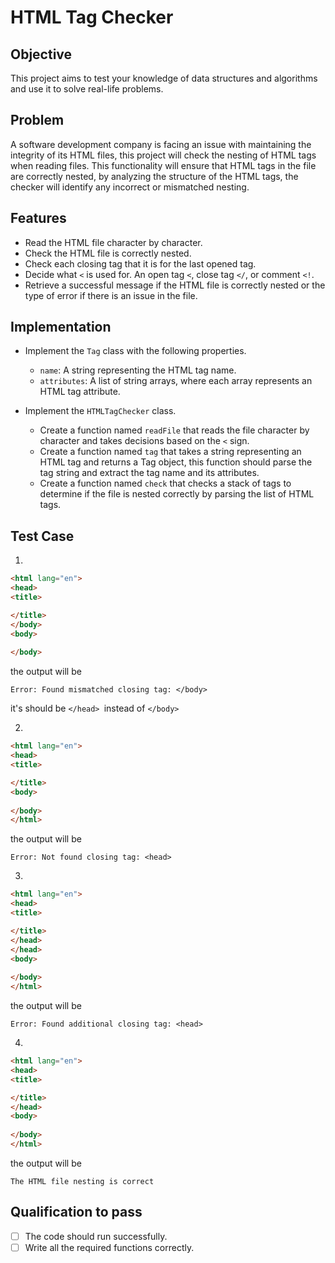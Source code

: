 # HTML Tag Checker


## Objective

This project aims to test your knowledge of data structures and algorithms and use it to solve real-life problems.

 
## Problem

A software development company is facing an issue with maintaining the integrity of its HTML files, this project will check the nesting of HTML tags when reading files.
This functionality will ensure that HTML tags in the file are correctly nested, by analyzing the structure of the HTML tags, the checker will identify any incorrect or mismatched nesting.


## Features
* Read the HTML file character by character.
* Check the HTML file is correctly nested.
* Check each closing tag that it is for the last opened tag.
* Decide what `<` is used for. An open tag `<`, close tag `</`, or comment `<!`.
* Retrieve a successful message if the HTML file is correctly nested or the type of error if there is an issue in the file.
  
## Implementation

* Implement the `Tag` class with the following properties.
  * `name`: A string representing the HTML tag name.
  * `attributes`: A list of string arrays, where each array represents an HTML tag attribute.

* Implement the `HTMLTagChecker` class.
   * Create a function named `readFile` that reads the file character by character and takes decisions based on the `<` sign.
   * Create a function named `tag` that takes a string representing an HTML tag and returns a Tag object, this function should parse the tag string and extract the tag name and its 
    attributes.
   * Create a function named `check` that checks a stack of tags to determine if the file is nested correctly by parsing the list of HTML tags.



## Test Case
1.
```HTML
<html lang="en">
<head>
<title>

</title>
</body>
<body>
      
</body>

```

the output will be 
```
Error: Found mismatched closing tag: </body>
```
it's should be `</head> `instead of `</body>`

2. 
```HTML
<html lang="en">
<head>
<title>

</title>
<body>
      
</body>
</html>
```

the output will be 

```
Error: Not found closing tag: <head>
```

3.
```HTML
<html lang="en">
<head>
<title>

</title>
</head>
</head>
<body>
      
</body>
</html>

```

the output will be 

```
Error: Found additional closing tag: <head>
```
4.
```HTML
<html lang="en">
<head>
<title>

</title>
</head>
<body>
      
</body>
</html>
```

the output will be 

```
The HTML file nesting is correct
```

## Qualification to pass

 - [ ] The code should run successfully.
 - [ ] Write all the required functions correctly.
